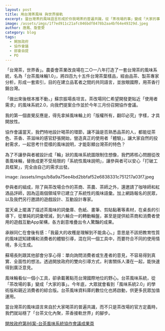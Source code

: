 ```yaml
---
layout: post
title: 用台灣茶風味 與世界接軌
excerpt: 當台灣茶的風味語言形成於你我喝茶的普遍共識，從「茶改場的事」變成「大家的事」，才是站穩與世界接軌的第一步
image: /assets/imgs/1f7ed911c21afc046bdf8478b2aa4bf64e49329d.jpeg
author: 唐鳳、詹壹雯
category: blog
tags: 
  - 開放政府
  - 協作會議
  - 部會自提
  - PO
---
```



「台灣茶，世界香」。農委會茶業改良場在二○一八年打造了一套台灣茶的風味系統，名為「台茶風味輪1.0」，將四百九十五件台灣茶葉樣品，經由品茶、製茶專家分析，形成一套索引，目的在建立品茗者之間的共同語言，並放眼國際，用茶香行銷台灣。

「做出來後根本推不動，」蘇宗振場長坦言。茶改場同仁希望開發更貼近「使用者需求」的風味系統2.0，向我們提案合作並於今年三月份召開協作會議。

我的第一個直覺反應是，得先拿掉風味輪上的「版權所有，翻印必究」字樣，才具開放性。

協作會議當天，我們特地設計喝茶的環節，讓不論是否熟悉品茶的人，都能從茶色、茶香、茶滋味的感官舒張開始，營造真正的使用者「體驗」。讓大家自然的投射需求，一起思考什麼樣的風味說明，才能彰顯台灣茶的特色？

為了不讓參與者被設計成「輪」狀的風味系統圖限制住想像，我們將核心問題從改善風味輪，替換成更不受局限的「系統性風味說明」，讓參與者可以安心「打破工具框架」，完全由自己的需求出發。

image: /assets/imgs/b8a9a75ee4bd2bbfaf52e6838331c751217a03f7.jpeg

參與者的組成，除了與茶改場合作的茶商、茶農、茶師之外，還邀請了咖啡師和紅酒品評師，因為這兩個領域早已建立了系統性的風味語彙。加上網路報名的民眾，以及我們另行邀請的遊戲設計、互動設計專家。

當天桌上擺滿了描述茶風味的詞彙庫、色紙、畫筆、剪貼黏著等素材，在桌長的引導下，從單純的詞彙增減，到六輪合一的轉動輪盤，甚至是提供給茶商和消費者使用的遊戲互動App架構，各方創意堆疊出令人驚豔的成果。

承辦同仁在會後有感：「我最大的收穫是理解到不能貪心。」意思是不該把教育性質的風味認知建構和消費者的體驗引導，混在同一個工具中，而要符合不同的使用情境，多元生成。

蘇場長則跟其他部會分享心得：單向詢問消費者或生產者的意見，不容易得到真實、全面性的想法。透過開放政府的雙向引導方式，利害關係人湊在一起，能快速得到廣泛意見。

風味輪看似一個小工具，卻承載著點亮台灣國際地位的野心。台茶風味系統，從「茶改場的事」變成「大家的事」。今年底，大眾就會看到「風味系統2.0」的學術版和親近消費者的綜合版。台茶風味資料庫的數位化也將啟動，供更多民眾加值運用。

當台灣茶的風味語言來自於大家喝茶的普遍共識，而不只是茶改場的官方定義時，我們就站穩了「台茶文化內聚，茶香接軌世界」的腳步。

[開放政府第86案-台茶風味系統協作會議成果頁](https://cm.pdis.nat.gov.tw/86/)
